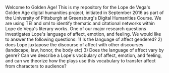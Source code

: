 Welcome to Golden Age!
This is my repository for the Lope de Vega's Golden Age digital humanities project, initiated in September 2016 as part of the University of Pittsburgh at Greensburg's Digital Humanities Course. We are using TEI and xml to identify thematic and citational networks within Lope de Vega's literary works. One of our major research questions investigates Lope's language of affect, emotion, and feeling. We would like to answer the following questions: 1) Is the language of affect gendered? 2) does Lope juxtapose the discourse of affect with other discourses (landscape, law, honor, the body etc) 3) Does the language of affect vary by genre? Can we describe a Lope's vocbulary of affect, emotion, and feeling, and can we theorize how the plays use this vocabulary to transfer affect from characters to audience?

